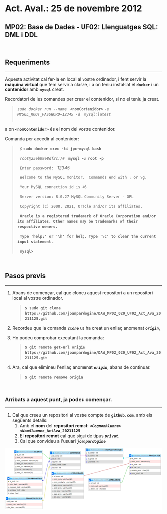 # Act. Aval.: 25 de novembre 2012
## **MP02**: Base de Dades - **UF02**: Llenguatges SQL: DML i DDL

<br>

## **Requeriments**
<hr>

Aquesta activitat cal fer-la en local al vostre ordinador, i fent servir la **màquina virtual** que fem servir a classe, i a on teniu instal·lat el **```docker```** i un **contenidor** amb **```mysql```** creat.

Recordatori de les comandes per crear el contenidor, si no el teniu ja creat.
> *```sudo docker run --name ```*  **```<nomContenidor>```** *```-e MYSQL_ROOT_PASSWORD=12345 -d  mysql:latest```*
> <br><br>

 a on **```<nomContenidor>```** és el nom del vostre contenidor.

Comanda per accedir al contenidor:
>&nbsp;&nbsp;*```$```* **```sudo docker exec -ti jpc-mysql bash```** 
>
>&nbsp;&nbsp;*```root@25eb09e8df2c:/#```*&nbsp;&nbsp;&nbsp;**```mysql -u root -p```**
>
>&nbsp;&nbsp;```Enter password:``` &nbsp;&nbsp;*12345*
>
>&nbsp;&nbsp;```Welcome to the MySQL monitor.  Commands end with ; or \g.``` 
>
>&nbsp;&nbsp;```Your MySQL connection id is 46``` 
>
>&nbsp;&nbsp;```Server version: 8.0.27 MySQL Community Server - GPL``` 
>
>&nbsp;&nbsp;```Copyright (c) 2000, 2021, Oracle and/or its affiliates.``` 
>
>&nbsp;&nbsp;**```Oracle is a registered trademark of Oracle Corporation and/or its
affiliates. Other names may be trademarks of their respective
owners.```**
>
>&nbsp;&nbsp;**```Type 'help;' or '\h' for help. Type '\c' to clear the current input statement.```**
>
>&nbsp;&nbsp;**```mysql> ```**

<br>

## **Pasos previs**
<hr>

1. Abans de començar, cal que cloneu aquest repositori a un repositori local al vostre ordinador.

    >  **```$ sudo git clone https://github.com/joanpardogine/DAW_MP02_020_UF02_Act_Ava_20211125.git```**


1. Recordeu que la comanda ***```clone```*** us ha creat un enllaç anomenat ***```origin```***,

1. Ho podeu comprobar executant la comanda:

    >  **```$ git remote get-url origin ```**
    >  **```https://github.com/joanpardogine/DAW_MP02_020_UF02_Act_Ava_20211125.git```**

1. Ara, cal que elimineu l'enllaç anomenat ***```origin```***, abans de continuar.

    >  **```$ git remote remove origin ```**

<br>

### Arribats a aquest punt, ja podeu començar. 
<hr>

1. Cal que creeu un repositori al vostre compte de **```github.com```**, amb els següents detalls:
    1. Amb el **nom** del **repositori remot**: ***```<CognomAlumne><NomAlumne>```*```_ActAva_20211125```**
    1. El **repositori remot** cal que sigui de tipus ***```privat```***.
    1. Cal que convideu a l'usuari ***```joanpardogine```***



![MER](./ActAva_20211125_MER.png)

